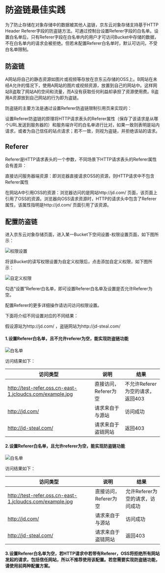 # 防盗链最佳实践

为了防止存储在对象存储中的数据被其他人盗链，京东云对象存储支持基于HTTP Header Referer字段的防盗链方法。可通过控制台设置Referer字段的白名单。设置白名单后，只有Referer字段在白名单内的用户才可访问Bucket中存储的数据，不在白名单内的请求会被拒绝。但若未配置Referer白名单时，默认可访问，不受白名单限制。

## 防盗链

A网站将自己的静态资源如图片或视频等存放在京东云存储的OSS上。B网站在未经A允许的情况下，使用A网站的图片或视频资源，放置到自己的网站中。这样网站B盗取了网站A的空间和流量，而A没有获取任何利益却承担了资源使用费。B盗用A资源放到自己网站的行为即为盗链。

防盗链的主要方法是通过设置Referer防盗链限制引用页来实现的：

设置Referer防盗链的原理将HTTP请求表头的Referer属性（保存了该请求是从哪个URL发送到服务器的）和服务端许可的白名单进行比对，如果一致则表明是站内请求，或者为自己信任的站点请求；若不一致，则视为盗链，并拒绝该站的请求。

## Referer

Referer是HTTP请求表头的一个参数，不同场景下HTTP请求表头的Referer属性会有差异：

直接访问服务器端资源：即浏览器直接请求OSS的资源，则HTTP请求中不包含Referer属性

在网站A中引用OSS的资源：浏览器访问的是网站http://jd.com/ 页面，该页面上引用了OSS的资源。浏览器向OSS请求资源时，HTTP的请求头中包含了Referer属性，该属性指明是http://jd.com/ 页面引用了该资源。

## 配置防盗链

进入京东云对象存储页面，进入某一Bucket下空间设置-权限设置页面，如下图所示：

![权限设置](https://github.com/jdcloudcom/cn/blob/edit/image/Object-Storage-Service/OSS-075.jpg)

将该Bucket的读写权限设置为自定义权限后，点击添加自定义权限，如下图所示：

![自定义权限](https://github.com/jdcloudcom/cn/blob/edit/image/Object-Storage-Service/OSS-076.jpg)

勾选“设置”Referer白名单，即可设置Referer白名单及设置是否允许Referer为空。

配置Referer的更多详细操作请访问访问权限设置。


下面将介绍不同设置对应的不同结果：

假设源站为http://jd.com/ ，盗链网站为http://jd-steal.com/

#### 1.设置Referer白名单，且不允许referer为空，能实现防盗链功能

![白名单](https://github.com/jdcloudcom/cn/blob/edit/image/Object-Storage-Service/OSS-077.jpg)

访问结果如下：

|访问类型|说明|结果|
|-|-|-|
|http://test-refer.oss.cn-east-1.jcloudcs.com/example.jpg |直接访问，Referer为空|不允许Referer为空的请求，返回403|
|http://jd.com/|请求来自于与源站|访问成功|
|http://jd-steal.com/|请求来自于盗链网站|返回403|

#### 2.设置Referer白名单，且允许referer为空，能实现防盗链功能

![白名单](https://github.com/jdcloudcom/cn/blob/edit/image/Object-Storage-Service/OSS-078.jpg)

访问结果如下：

|访问类型|说明|结果|
|-|-|-|
|http://test-refer.oss.cn-east-1.jcloudcs.com/example.jpg |直接访问，Referer为空|允许Referer为空的请求，访问成功|
|http://jd.com/ |请求来自于与源站|访问成功|
|http://jd-steal.com/ |请求来自于盗链网站|返回403|

#### 3.设置Referer白名单为空，若HTTP请求中若带有Referer，OSS将拒绝所有网站发起的请求，包括信任网站，所以不推荐使用该配置。若您需要实现防盗链功能，请使用前两种配置方案。
